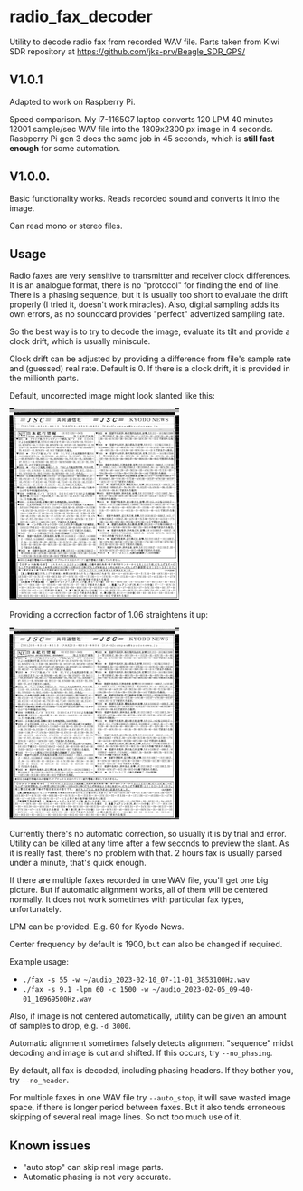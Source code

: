 # radio_fax_decoder

Utility to decode radio fax from recorded WAV file. Parts taken from Kiwi SDR repository at https://github.com/jks-prv/Beagle_SDR_GPS/

## V1.0.1

Adapted to work on Raspberry Pi.

Speed comparison. My i7-1165G7 laptop converts 120 LPM 40 minutes 12001 sample/sec WAV file into the 1809x2300 px image in 4 seconds. Rasbperry Pi gen 3 does the same job in 45 seconds, which is __still fast enough__ for some automation.

## V1.0.0.

Basic functionality works. Reads recorded sound and converts it into the image.

Can read mono or stereo files.

## Usage

Radio faxes are very sensitive to transmitter and receiver clock differences. It is an analogue format, there is no "protocol" for finding the end of line. There is a phasing sequence, but it is usually too short to evaluate the drift properly (I tried it, doesn't work miracles). Also, digital sampling adds its own errors, as no soundcard provides "perfect" advertized sampling rate.

So the best way is to try to decode the image, evaluate its tilt and provide a clock drift, which is usually miniscule.

Clock drift can be adjusted by providing a difference from file's sample rate and
(guessed) real rate. Default is 0. If there is a clock drift, it is provided in the millionth parts.

Default, uncorrected image might look slanted like this:

<img src="example/example-slanted-image.png" width="300">

Providing a correction factor of 1.06 straightens it up:

<img src="example/example-straight-image.png" width="300">

Currently there's no automatic correction, so usually it is by trial and error. Utility can be killed at any time after a few seconds to preview the slant. As it is really fast, there's no problem with that. 2 hours fax is usually parsed under a minute, that's quick enough.

If there are multiple faxes recorded in one WAV file, you'll get one big picture. But if automatic alignment works, all of them will be centered normally. It does not work sometimes with particular fax types, unfortunately.

LPM can be provided. E.g. 60 for Kyodo News.

Center frequency by default is 1900, but can also be changed if required.

Example usage:

* `./fax -s 55 -w ~/audio_2023-02-10_07-11-01_3853100Hz.wav`
* `./fax -s 9.1 -lpm 60 -c 1500 -w ~/audio_2023-02-05_09-40-01_16969500Hz.wav`

Also, if image is not centered automatically, utility can be given an amount of samples to drop, e.g. `-d 3000`.

Automatic alignment sometimes falsely detects alignment "sequence" midst decoding and image is cut and shifted. If this occurs, try `--no_phasing`.

By default, all fax is decoded, including phasing headers. If they bother you, try `--no_header`.

For multiple faxes in one WAV file try `--auto_stop`, it will save wasted image space, if there is longer period between faxes. But it also tends erroneous skipping of several real image lines. So not too much use of it.




## Known issues

* "auto stop" can skip real image parts.
* Automatic phasing is not very accurate.
